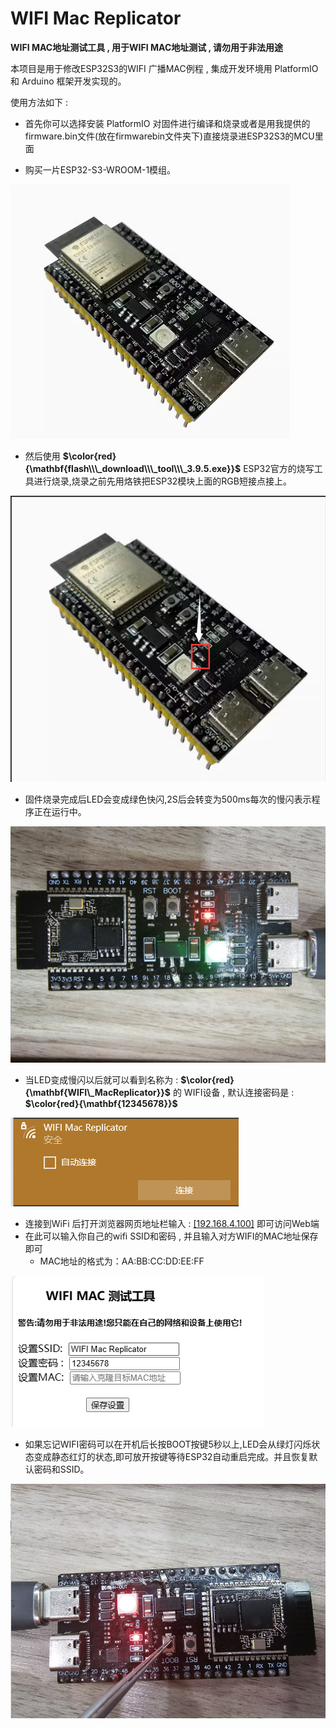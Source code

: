 <!--
 * @Author: Z丶平凡
 * @Date: 2024-01-30 15:35:59
 * @LastEditTime: 2024-01-31 20:59:15
 * @LastEditors: Z丶平凡
 * @Description: In User Settings Edit
 * @FilePath: \WIFI_MacReplicator\README.md
-->
# **WIFI Mac Replicator**

**WIFI MAC地址测试工具 , 用于WIFI MAC地址测试 , 请勿用于非法用途**

本项目是用于修改ESP32S3的WIFI 广播MAC例程 , 集成开发环境用 PlatformIO 和 Arduino 框架开发实现的。

使用方法如下 : 

* 首先你可以选择安装 PlatformIO 对固件进行编译和烧录或者是用我提供的firmware.bin文件(放在firmwarebin文件夹下)直接烧录进ESP32S3的MCU里面

* 购买一片ESP32-S3-WROOM-1模组。

<img src="assets/b8a7319715b08000045c36151b829fa8.png" alt="b8a7319715b08000045c36151b829fa8" /> 

* 然后使用 **$\color{red}{\mathbf{flash\\\_download\\\_tool\\\_3.9.5.exe}}$** ESP32官方的烧写工具进行烧录,烧录之前先用烙铁把ESP32模块上面的RGB短接点接上。

<img src="assets/0131113.png" alt="0131113" /> 

* 固件烧录完成后LED会变成绿色快闪,2S后会转变为500ms每次的慢闪表示程序正在运行中。

<img src="assets/013110.jpg" alt="013110" /> 

* 当LED变成慢闪以后就可以看到名称为 : **$\color{red}{\mathbf{WIFI\_MacReplicator}}$** 的 WIFI设备 , 默认连接密码是 : **$\color{red}{\mathbf{12345678}}$​**

<img src="assets/2deda9c511ed5ca8f8207c06bea63147.png" alt="2deda9c511ed5ca8f8207c06bea63147" /> 

* 连接到WiFi 后打开浏览器网页地址栏输入 : [[192.168.4.100]](https://192.168.4.100)  即可访问Web端
* 在此可以输入你自己的wifi SSID和密码 , 并且输入对方WIFI的MAC地址保存即可
  * MAC地址的格式为：AA:BB:CC:DD:EE:FF

<img src="assets/7d8124fc662c67880be275891fc04396.png" alt="7d8124fc662c67880be275891fc04396" /> 

* 如果忘记WIFI密码可以在开机后长按BOOT按键5秒以上,LED会从绿灯闪烁状态变成静态红灯的状态,即可放开按键等待ESP32自动重启完成。并且恢复默认密码和SSID。

<img src="assets/013101.png" alt="013101" /> 


